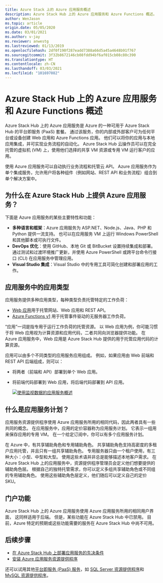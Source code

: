 ```yaml
---
title: Azure Stack 上的 Azure 应用服务概述
description: Azure Stack Hub 上的 Azure 应用服务和 Azure Functions 概述。
author: WenJason
ms.topic: article
origin.date: 05/05/2020
ms.date: 03/01/2021
ms.author: v-jay
ms.reviewer: anwestg
ms.lastreviewed: 01/13/2019
ms.openlocfilehash: 2df0f190f287eadd7388a66d5a45a4648b91f767
ms.sourcegitcommit: 3f32b8672146cb08fdd94bf6af015cb08c80c390
ms.translationtype: HT
ms.contentlocale: zh-CN
ms.lasthandoff: 03/03/2021
ms.locfileid: "101697082"
---
```

# <a name="azure-app-service-and-azure-functions-on-azure-stack-hub-overview"></a>Azure Stack Hub 上的 Azure 应用服务和 Azure Functions 概述

Azure Stack Hub 上的 Azure 应用服务是 Azure 的一种可用于 Azure Stack Hub 的平台即服务 (PaaS) 套餐。 通过该服务，你的内部或外部客户可为任何平台或设备创建 Web 应用和 Azure Functions 应用。 他们可以将你的应用与本地应用集成，并可实现业务流程的自动化。 Azure Stack Hub 云操作员可以在完全托管的虚拟机 (VM) 上，使用他们选择的共享 VM 资源或专用 VM 运行客户的应用。

使用 Azure 应用服务可以自动执行业务流程和托管云 API。 Azure 应用服务作为单个集成服务，允许用户将各种组件（例如网站、REST API 和业务流程）组合到单个解决方案中。

## <a name="why-offer-azure-app-service-on-azure-stack-hub"></a>为什么在 Azure Stack Hub 上提供 Azure 应用服务？

下面是 Azure 应用服务的某些主要特性和功能：

- **多种语言和框架**：Azure 应用服务为 ASP.NET、Node.js、Java、PHP 和 Python 提供一流支持。 也可以在应用服务 VM 上运行 Windows PowerShell 和其他脚本或可执行文件。
- **DevOps 优化**：使用 GitHub、本地 Git 或 BitBucket 设置持续集成和部署。 通过测试和过渡环境推广更新，并使用 Azure PowerShell 或跨平台命令行接口 (CLI) 在应用服务中管理应用。
- **Visual Studio 集成**：Visual Studio 中的专用工具可简化创建和部署应用的工作。

## <a name="app-types-in-app-service"></a>应用服务中的应用类型

应用服务提供多种应用类型，每种类型负责托管特定的工作负荷：

- [Web 应用](/app-service/overview)用于托管网站、Web 应用和 REST API。
- [Azure Functions v1](/azure-functions) 用于托管事件驱动的无服务器工作负荷。

“应用”一词是指专用于运行工作负荷的托管资源。 以 Web 应用为例，你可能习惯于将 Web 应用视为计算资源和应用代码，二者共同向浏览器提供功能。 在 Azure 应用服务中，Web 应用是 Azure Stack Hub 提供的用于托管应用代码的计算资源。

应用可以由多个不同类型的应用服务应用组成。 例如，如果应用由 Web 前端和 REST API 后端组成，则可以：

- 将两者（前端和 API）部署到单个 Web 应用。
- 将前端代码部署到 Web 应用，将后端代码部署到 API 应用。

   [![使用监视数据的应用服务概述](media/azure-stack-app-service-overview/image01.png "使用监视数据的应用服务概述")](media/azure-stack-app-service-overview/image01.png#lightbox)

## <a name="what-is-an-app-service-plan"></a>什么是应用服务计划？

应用服务资源提供程序使用 Azure 应用服务所用的相同代码，因此两者具有一些共同的概念。 在应用服务中，应用的定价容器称为应用服务计划。 它表示一组用来保存应用的专用 VM。 在一个给定订阅中，你可以有多个应用服务计划。

在 Azure 中，有共享辅助角色和专用辅助角色。 共享辅助角色支持高密度的多租户应用托管，并且只有一组共享辅助角色。 专用服务器只由一个租户使用，有三种大小：小型、中型和大型。 使用这些术语并非总是能够描述本地客户需求。 在 Azure Stack Hub 上的应用服务中，资源提供程序管理员会定义他们想要提供的辅助角色层。 根据自己的独特托管需求，你可以定义多组共享辅助角色或不同组的专用辅助角色。 使用这些辅助角色层定义，他们随后可以定义自己的定价 SKU。

## <a name="portal-features"></a>门户功能

Azure Stack Hub 上的 Azure 应用服务使用 Azure 应用服务所用的相同用户界面， 这同样适用于后端。 但是，某些功能在 Azure Stack Hub 中已禁用。 目前，Azure 特定的预期或这些功能需要的服务在 Azure Stack Hub 中尚不可用。

## <a name="next-steps"></a>后续步骤

- [在 Azure Stack Hub 上部署应用服务的先决条件](azure-stack-app-service-before-you-get-started.md)
- [安装 Azure 应用服务资源提供程序](azure-stack-app-service-deploy.md)

还可以试用其他[平台即服务 (PaaS) 服务](service-plan-offer-subscription-overview.md)，如 [SQL Server 资源提供程序](azure-stack-sql-resource-provider-deploy.md)和 [MySQL 资源提供程序](azure-stack-mysql-resource-provider-deploy.md)。

